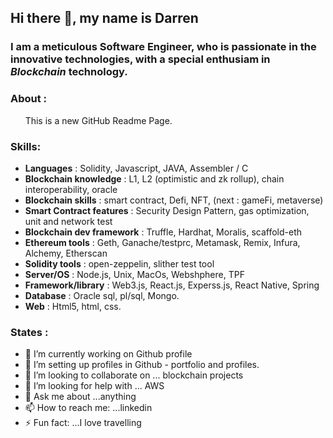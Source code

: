 ## Hi there 👋, my name is Darren

### I am a meticulous Software Engineer, who is passionate in the innovative technologies, with a special enthusiam in *Blockchain* technology.

### About : 
&nbsp; &nbsp; &nbsp; This is a new GitHub Readme Page. 

### Skills: 
   - **Languages**    : Solidity, Javascript, JAVA, Assembler / C
   - **Blockchain knowledge**    : L1, L2 (optimistic and zk rollup), chain interoperability, oracle
   - **Blockchain skills**    : smart contract, Defi, NFT, (next : gameFi, metaverse)
   - **Smart Contract features** : Security Design Pattern, gas optimization, unit and network test
   - **Blockchain dev framework**    : Truffle, Hardhat, Moralis, scaffold-eth
   - **Ethereum tools** : Geth, Ganache/testprc, Metamask, Remix, Infura, Alchemy, Etherscan 
   - **Solidity tools** : open-zeppelin, slither test tool
   - **Server/OS**      :  Node.js, Unix, MacOs, Webshphere, TPF
   - **Framework/library** : Web3.js, React.js, Experss.js, React Native, Spring 
   - **Database**       : Oracle sql, pl/sql, Mongo.
   - **Web**           : Html5, html, css.  

<!--
![](https://img.shields.io/badge/<Language>-<Solidity+javascript>-informational?style=flat&logo=<LOGO_NAME>&labelColor=violet&logoColor=white&color=2bbc8a)

![](https://img.shields.io/badge/<Web>-<html+css>-informational?style=flat&logo=<LOGO_NAME>&logoColor=white&color=2bbc8a)
-->

### States : 
- 🔭 I’m currently working on Github profile 
- 🌱 I’m setting up profiles in Github - portfolio and profiles.
- 👯 I’m looking to collaborate on ... blockchain projects
- 🤔 I’m looking for help with ... AWS
- 💬 Ask me about ...anything
- 📫 How to reach me: ...linkedin
- ⚡ Fun fact: ...I love travelling

